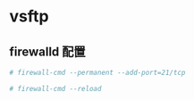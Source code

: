 # vsftp

## firewalld 配置

```bash
# firewall-cmd --permanent --add-port=21/tcp

# firewall-cmd --reload
```